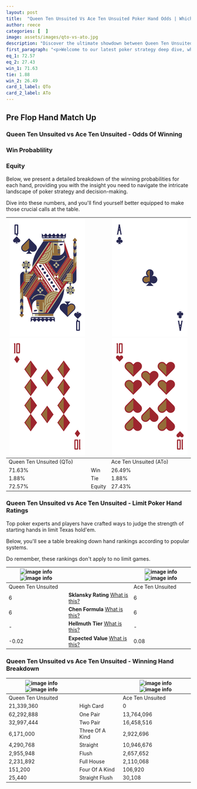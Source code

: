 ```yaml
---
layout: post
title:  "Queen Ten Unsuited Vs Ace Ten Unsuited Poker Hand Odds | Which Is The Better Hand In Poker? A Complete Guide"
author: reece
categories: [  ]
image: assets/images/qto-vs-ato.jpg
description: "Discover the ultimate showdown between Queen Ten Unsuited and Ace Ten Unsuited in poker! Uncover the odds, strategies, and scenarios where one hand triumphs over the other. Get ready to up your poker game with this thrilling analysis."
first_paragraph: "<p>Welcome to our latest poker strategy deep dive, where we're pitting two distinct hands against each other in a high-stakes showdown: Queen Ten Unsuited vs Ace Ten Unsuited.</p><p>In the dynamic world of poker, every decision counts, and knowing which hand holds the upper hand is key to your success at the table.</p><p>In this article, we'll dissect these two hands, explore the scenarios where one dominates the other, and equip you with the knowledge to make strategic choices that can tip the odds in your favor.</p><p>Get ready to unravel the intriguing dynamics of these poker hands and elevate your game to new heights.</p>"
eq_1: 72.57
eq_2: 27.43
win_1: 71.63
tie: 1.88
win_2: 26.49
card_1_label: QTo
card_2_label: ATo
---
```




[comment]: # (sp0)

## Pre Flop Hand Match Up

<div class="table hand-ratings" markdown="1"> 



### Queen Ten Unsuited vs Ace Ten Unsuited - Odds Of Winning


  
<div class="row graphs"> 
<div class="col-lg-6">
    <h3>Win Probablility</h3>
    <canvas id="WinChart"></canvas>
</div>
<div class="col-lg-6">
    <h3>Equity</h3>
    <canvas id="EquityChart"></canvas>
</div>
</div>

  Below, we present a detailed breakdown of the winning probabilities for each hand, providing you with the insight you need to navigate the intricate landscape of poker strategy and decision-making. 

Dive into these numbers, and you'll find yourself better equipped to make those crucial calls at the table.


    
| ![image info](assets/images/hand1/q.png) ![image info](assets/images/hand1/to.png) |  | ![image info](assets/images/hand2/a.png) ![image info](assets/images/hand2/to.png) |
| -------- | -------- | -------- |
| Queen Ten Unsuited (QTo) |  | Ace Ten Unsuited (ATo) |
| 71.63% | Win | 26.49% |
| 1.88% | Tie | 1.88% |
| 72.57% | Equity | 27.43% |




[comment]: # (sp1)



### Queen Ten Unsuited vs Ace Ten Unsuited - Limit Poker Hand Ratings

Top poker experts and players have crafted ways to judge the strength of starting hands in limit Texas hold'em. 

Below, you'll see a table breaking down hand rankings according to popular systems. 

Do remember, these rankings don't apply to no limit games.


    
| ![image info](https://www.riverpairs.com/assets/images/hand1/q.png) ![image info](https://www.riverpairs.com/assets/images/hand1/to.png) |  | ![image info](https://www.riverpairs.com/assets/images/hand2/a.png) ![image info](https://www.riverpairs.com/assets/images/hand2/to.png) |
| -------- | -------- | -------- |
| Queen Ten Unsuited |  | Ace Ten Unsuited |
| 6 | **Sklansky Rating** [What is this?](/sklansky-rating-explained) | 6 |
| 6 | **Chen Formula** [What is this?](/chen-formula-explained) | 6 |
| - | **Hellmuth Tier** [What is this?](/Hellmuth-tier-explained) | - |
| -0.02 | **Expected Value** [What is this?](/expected-value-explained) | 0.08 |




[comment]: # (sp2)



### Queen Ten Unsuited vs Ace Ten Unsuited - Winning Hand Breakdown


    
| ![image info](https://www.riverpairs.com/assets/images/hand1/q.png) ![image info](https://www.riverpairs.com/assets/images/hand1/to.png) |  | ![image info](https://www.riverpairs.com/assets/images/hand2/a.png) ![image info](https://www.riverpairs.com/assets/images/hand2/to.png) |
| -------- | -------- | -------- |
| Queen Ten Unsuited |  | Ace Ten Unsuited |
| 21,339,360 | High Card | 0 |
| 62,292,888 | One Pair | 13,764,096 |
| 32,997,444 | Two Pair | 16,458,516 |
| 6,171,000 | Three Of A Kind | 2,922,696 |
| 4,290,768 | Straight | 10,946,676 |
| 2,955,948 | Flush | 2,657,652 |
| 2,231,892 | Full House | 2,110,068 |
| 151,200 | Four Of A Kind | 106,920 |
| 25,440 | Straight Flush | 30,108 |




[comment]: # (sp3)



</div>

[comment]: # (sp4)



[comment]: # (sp5)

